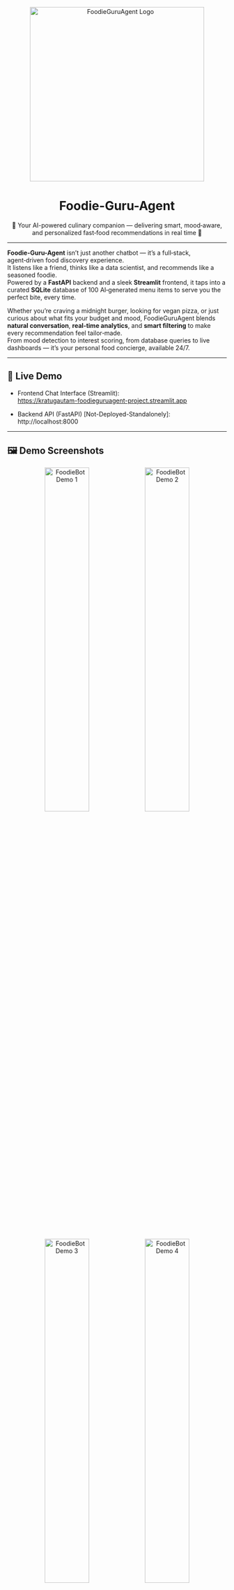 <p align="center">
  <img src="https://raw.githubusercontent.com/Kratugautam99/Foodie-Guru-Agent-Project/refs/heads/main/Images/Icon/icon.png" alt="FoodieGuruAgent Logo" width="400" />
  <h1 align="center">Foodie-Guru-Agent</h1>
  <p align="center">
    🍔 Your AI-powered culinary companion — delivering smart, mood‑aware, and personalized fast‑food recommendations in real time 🚀
  </p>
</p>

---

**Foodie-Guru-Agent** isn’t just another chatbot — it’s a full‑stack, agent‑driven food discovery experience.  
It listens like a friend, thinks like a data scientist, and recommends like a seasoned foodie.  
Powered by a **FastAPI** backend and a sleek **Streamlit** frontend, it taps into a curated **SQLite** database of 100 AI‑generated menu items to serve you the perfect bite, every time.

Whether you’re craving a midnight burger, looking for vegan pizza, or just curious about what fits your budget and mood, FoodieGuruAgent blends **natural conversation**, **real‑time analytics**, and **smart filtering** to make every recommendation feel tailor‑made.  
From mood detection to interest scoring, from database queries to live dashboards — it’s your personal food concierge, available 24/7.

---


## 🚀 Live Demo

- Frontend Chat Interface (Streamlit):  
  https://kratugautam-foodieguruagent-project.streamlit.app

- Backend API (FastAPI) [Not-Deployed-Standalonely]:  
  http://localhost:8000

---

## 🖼️ Demo Screenshots

<p align="center">
  <img src="https://raw.githubusercontent.com/Kratugautam99/Foodie-Guru-Agent-Project/refs/heads/main/Images/demo/1.png" alt="FoodieBot Demo 1" width="45%" />
  <img src="https://raw.githubusercontent.com/Kratugautam99/Foodie-Guru-Agent-Project/refs/heads/main/Images/demo/2.png" alt="FoodieBot Demo 2" width="45%" />
</p>

<p align="center">
  <img src="https://raw.githubusercontent.com/Kratugautam99/Foodie-Guru-Agent-Project/refs/heads/main/Images/demo/3.png" alt="FoodieBot Demo 3" width="45%" />
  <img src="https://raw.githubusercontent.com/Kratugautam99/Foodie-Guru-Agent-Project/refs/heads/main/Images/demo/4.png" alt="FoodieBot Demo 4" width="45%" />
</p>

<p align="center">
  <em>Interactive chat, personalized recommendations, and real-time analytics — all in action!</em>
</p>

---

## ✨ Key Features

- **Natural Dialogue**  
  Understands user intent, moods, dietary needs, and price constraints.

- **Dynamic Interest Scoring**  
  Calculates a real-time “interest score” (0–100%) based on engagement signals (enthusiasm, order intent, budget mentions, etc.).

- **Smart Product Recommendations**  
  Filters and ranks items by mood tags, dietary tags, price range, popularity score, and real-time availability.

- **Database-Driven Responses**  
  Queries a SQLite database of 100 AI-generated fast-food products across 10 categories (Burgers, Pizza, Tacos, Desserts, and more).

- **Analytics Dashboard**  
  Tracks conversation metrics (interest score progression, drop-off points) and product performance (conversion rates, category analysis).

- **Full-Stack Python**  
  Backend with FastAPI; frontend with Streamlit; data persistence in SQLite.

---

## 🛠 Tech Stack

| Component               | Technology                |
|-------------------------|---------------------------|
| Backend Framework       | FastAPI                   |
| Frontend Framework      | Streamlit                 |
| Database                | SQLite (FoodData.db, Analytics.db) |
| Language                | Python 3.x                |
| Key Libraries           | uvicorn, pydantic, pandas, requests |
| AI & Data Generation    | Groq API (product gen), LLM API (chat) |

---

## 📁 Directory Structure

```bash
.
├── images
│   ├── Icon
│   ├── background
│   ├── demo
│   └── database_images
├── backend
│   ├── __init__.py
│   ├── analytics.py
│   ├── chat_engine.py
│   ├── database_reader.py
│   ├── database_writer.py
│   ├── filter_functions.py
│   ├── main.py
│   └── models.py
├── data
│   ├── Analytics.db
│   ├── FoodData.db
│   ├── FoodData.json
│   └── __init__.py
├── frontend
│   └── app.py
├── sqlite
│   ├── sqldiff.exe
│   ├── sqlite3.exe
│   ├── sqlite3_analyzer.exe
│   └── sqlite_rsync.exe
├── task
│   └── AI Food Agent.pdf
└── requirements.txt
```

---

## 🛠 Installation & Setup

1. **Clone the repository**  
   ```bash
   git clone https://github.com/Kratugautam99/Foodie-Guru-Agent-Project.git
   cd Foodie-Guru-Agent-Project
   ```

2. **Create a virtual environment**  
   ```bash
   python3 -m venv foodenv
   source foodenv/bin/activate
   ```

3. **Install dependencies**  
   ```bash
   pip install -r requirements.txt
   ```

4. **Set environment variables** (optional)
   for e.g. :-
   ```bash
   export API_URL="http://13.51.79.106:8000"
   ```
   Or add to `~/.bash_profile` for persistence:
   ```bash
   echo 'export API_URL="http://13.51.79.106:8000"' >> ~/.bash_profile
   source ~/.bash_profile
   ```

---

## ▶️ Running the Project

### 1. Start the FastAPI Backend
```bash
uvicorn backend.main:app --host 0.0.0.0 --port 8000 --reload
```
Swagger UI will be available at `http://localhost:8000/docs`.

### 2. Directly Launch the Streamlit Frontend
```bash
streamlit run frontend/app.py
```
Open the Streamlit app in your browser at `http://localhost:8501` (or use the live demo link above).

---

## 📖 API Endpoints

| Method | Endpoint           | Description                          |
|--------|--------------------|--------------------------------------|
| POST   | `/chat`            | Send user message, receive recommendations and updated interest score. |
| GET    | `/`       | {"message":"FoodieBot API is running!"} |

Full documentation is available via Swagger UI:  
http://localhost:8000/docs

---

## 🔧 Customization

- **Database**: Swap SQLite for PostgreSQL or MongoDB by updating `database_reader.py` / `database_writer.py` and installing the appropriate driver.
- **AI Model**: Change LLM API (Grok, Hugging Face, Gemini, Ollama) endpoints in `chat_engine.py`.
- **Analytics Storage**: Modify `Analytics.db` schema or use an external analytics service.

---

## 🤝 Contributing

1. Fork the repository  
2. Create a feature branch (`git checkout -b feature/YourFeature`)  
3. Commit your changes (`git commit -m "Add YourFeature"`)  
4. Push to your fork (`git push origin feature/YourFeature`)  
5. Open a Pull Request — i’ll review and merge!

---

## 📄 License

This project is released under the MIT License. See [LICENSE](LICENSE) for details.

---

<div align="center">
  Developed with 🧠 by <b>Kratu Gautam</b> | AIML Engineer<br>
  <a href="https://github.com/Kratugautam99">GitHub</a> | 
  <a href="https://kratugautam-foodieguruagent-project.streamlit.app">Streamlit[Frontend]</a> | 
  <a href="http://localhost:8000">FastAPI[Backend]</a>
</div>
